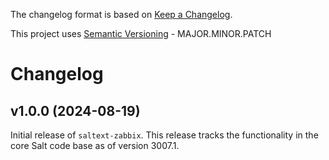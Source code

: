 The changelog format is based on [Keep a Changelog](https://keepachangelog.com/en/1.0.0/).

This project uses [Semantic Versioning](https://semver.org/) - MAJOR.MINOR.PATCH

# Changelog

## v1.0.0 (2024-08-19)

Initial release of `saltext-zabbix`. This release tracks the functionality in the core Salt code base as of version 3007.1.
